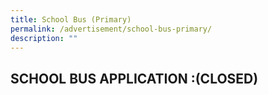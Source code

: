 ```yaml
---
title: School Bus (Primary)
permalink: /advertisement/school-bus-primary/
description: ""
---
```

## SCHOOL BUS APPLICATION :(CLOSED)
<!--
To apply, please refer to the Service Requirements and the Application Procedure below.

**Service Requirements**
1.	[Call for Proposal] 
 
2.	[Agreement for Appointment of School Bus Operator] 

**Application Procedure**

1. Complete the [Call for Proposal - Annex A] 

2. Submit the completed Call for Proposal – Annex A by closing date, 10 May 2023 , to the School’s General Office.

* Address: Catholic High School, No.9 Bishan Street 22 Singapore 579767
* Contact No: 64589869
* Email: chs_ps@moe.edu.sg
* Contact Person: Mdm Kiong Yi Ling  

**How to get there?**
* Nearest MRT: Bishan MRT (NS17/CC15) – 11 minutes walking distance
* Bus number: 13,52,54 and 88 – One Stop from OPP Bishan STN
-->